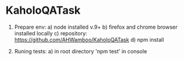 # KaholoQATask
1. Prepare env:
    a) node installed v.9+
    b) firefox and chrome browser installed locally
    c) repository: https://github.com/AHWamboo/KaholoQATask
    d) npm install

2. Runing tests:
    a) in root directory 'npm test' in console

